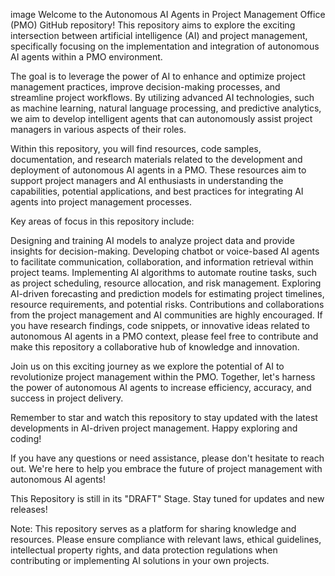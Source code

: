 image
Welcome to the Autonomous AI Agents in Project Management Office (PMO) GitHub repository! This repository aims to explore the exciting intersection between artificial intelligence (AI) and project management, specifically focusing on the implementation and integration of autonomous AI agents within a PMO environment.

The goal is to leverage the power of AI to enhance and optimize project management practices, improve decision-making processes, and streamline project workflows. By utilizing advanced AI technologies, such as machine learning, natural language processing, and predictive analytics, we aim to develop intelligent agents that can autonomously assist project managers in various aspects of their roles.

Within this repository, you will find resources, code samples, documentation, and research materials related to the development and deployment of autonomous AI agents in a PMO. These resources aim to support project managers and AI enthusiasts in understanding the capabilities, potential applications, and best practices for integrating AI agents into project management processes.

Key areas of focus in this repository include:

Designing and training AI models to analyze project data and provide insights for decision-making. Developing chatbot or voice-based AI agents to facilitate communication, collaboration, and information retrieval within project teams. Implementing AI algorithms to automate routine tasks, such as project scheduling, resource allocation, and risk management. Exploring AI-driven forecasting and prediction models for estimating project timelines, resource requirements, and potential risks. Contributions and collaborations from the project management and AI communities are highly encouraged. If you have research findings, code snippets, or innovative ideas related to autonomous AI agents in a PMO context, please feel free to contribute and make this repository a collaborative hub of knowledge and innovation.

Join us on this exciting journey as we explore the potential of AI to revolutionize project management within the PMO. Together, let's harness the power of autonomous AI agents to increase efficiency, accuracy, and success in project delivery.

Remember to star and watch this repository to stay updated with the latest developments in AI-driven project management. Happy exploring and coding!

If you have any questions or need assistance, please don't hesitate to reach out. We're here to help you embrace the future of project management with autonomous AI agents!

This Repository is still in its "DRAFT" Stage. Stay tuned for updates and new releases!

Note: This repository serves as a platform for sharing knowledge and resources. Please ensure compliance with relevant laws, ethical guidelines, intellectual property rights, and data protection regulations when contributing or implementing AI solutions in your own projects.

